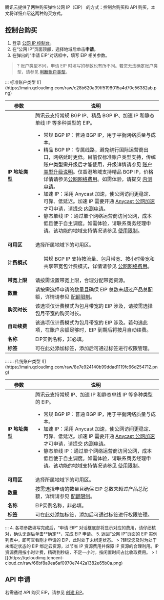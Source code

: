 腾讯云提供了两种购买弹性公网 IP（EIP） 的方式：控制台购买和 API 购买，本文将详细介绍这两种购买方式。

## 控制台购买
1. 登录 [公网 IP 控制台](https://console.cloud.tencent.com/cvm/eip)。
2. 在“公网 IP”页面顶部，选择地域后单击**申请**。
3. 在弹出的“申请 EIP”对话框中，填写 EIP 相关参数。
>? 账户类型不同，申请 EIP 时填写的参数也有所不同。若您无法确定账户类型，请参见 [判断账户类型](https://cloud.tencent.com/document/product/1199/49090#judge)。
<dx-tabs>
::: 标准账户类型
 ![](https://main.qcloudimg.com/raw/c28b620a39ff5198015a4d70c56382ab.png)
 <table>
<thead>
<tr>
<th width="18%">参数</th>
<th width="82%">说明</th>
</tr>
</thead>
<tbody>
<tr>
<td><span style="font-weight:bold">IP 地址类型</span></td>
<td>腾讯云支持常规 BGP IP、精品 BGP IP、加速 IP 和静态单线 IP 等多种类型的 EIP。
<ul>
<li>常规 BGP IP：普通 BGP IP，用于平衡网络质量与成本。</li>
<li>精品 BGP IP：专属线路，避免绕行国际运营商出口，网络延时更低。目前仅标准账户类型支持，传统账户类型需升级后才能使用，升级详情请参见 <a href="https://cloud.tencent.com/document/product/1199/49090">账户类型升级说明</a>。仅香港地域支持精品 BGP IP，价格详情请参见<a href="https://cloud.tencent.com/document/product/1199/51693#ylb">公网网络费用</a>。如需体验，请提交 <a href="https://cloud.tencent.com/apply/p/224jt7718s8">内测申请</a>。</li>
<li>加速 IP：采用 Anycast 加速，使公网访问更稳定、可靠、低延迟。加速 IP 需要开通 <a href="https://cloud.tencent.com/document/product/644">Anycast 公网加速</a> 才可申请，请提交  <a href="https://cloud.tencent.com/apply/p/47mdddtoc56">内测申请</a>。</li>
<li>静态单线 IP：通过单个网络运营商访问公网，成本低且便于自主调度。如需体验，请联系商务经理申请。该功能的地域支持情况请参见 <a href="https://cloud.tencent.com/document/product/1199/41648#.E4.BD.BF.E7.94.A8.E8.A7.84.E5.88.99">使用限制</a>。</li>
</ul>
</td>
</tr>
<tr>
<td><span style="font-weight:bold">可用区</span></td>
<td>选择所属地域下的可用区。</td>
</tr>
<tr>
<td><span style="font-weight:bold">计费模式</span></td>
<td>
<ul>
常规 BGP IP 支持按流量、包月带宽、按小时带宽和共享带宽包计费模式，详情请参见 <a href="https://cloud.tencent.com/document/product/1199/51693">公网网络费用</a>。
</td>
</tr>
<tr>
<td><span style="font-weight:bold">带宽上限</span></td>
<td>请按需设置带宽上限，合理分配带宽资源。</td>
</tr>
<tr>
<td><span style="font-weight:bold">数量</span></td>
<td>请按需选择申请的数量且确保 EIP 总数未超过产品总配额，详情请参见 <a href="https://cloud.tencent.com/document/product/1199/41648?!#.E9.85.8D.E9.A2.9D.E9.99.90.E5.88.B6">配额限制</a>。</td>
</tr>
<tr>
<td><span style="font-weight:bold">购买时长</span></td>
<td>该选项仅计费模式为包月带宽的 EIP 涉及，请按需选择包月带宽的购买时长。</td>
</tr>
<tr>
<td><span style="font-weight:bold">自动续费</span></td>
<td>该选项仅计费模式为包月带宽的 EIP 涉及。若勾选此项，在账户余额足够时，EIP 到期后将按月自动续费。</td>
</tr>
<tr>
<td><span style="font-weight:bold">名称</span></td>
<td>EIP实例名称，非必填。</td>
</tr>
<tr>
<td><span style="font-weight:bold">标签</span></td>
<td>可在此处添加标签，添加后可通过标签进行权限管理。</td>
</tr>
</tbody></table>
:::
::: 传统账户类型
![](https://main.qcloudimg.com/raw/8e7e924140b99ddad1119fc66d254712.png)
<table>
<thead>
<tr>
<th width="18%">参数</th>
<th width="82%">说明</th>
</tr>
</thead>
<tbody>
<tr>
<td><span style="font-weight:bold">IP 地址类型</span></td>
<td>腾讯云支持常规 IP、加速 IP 和静态单线 IP 等多种类型的 EIP。
<ul>
<li>常规 BGP IP：普通 BGP IP，用于平衡网络质量与成本。</li>
<li>加速 IP：采用 Anycast 加速，使公网访问更稳定、可靠、低延迟。加速 IP 需要开通 <a href="https://cloud.tencent.com/document/product/644">Anycast 公网加速</a> 才可申请，请提交  <a href="https://cloud.tencent.com/apply/p/47mdddtoc56">内测申请</a>。</li>
<li>静态单线 IP：通过单个网络运营商访问公网，成本低且便于自主调度。如需体验，请联系商务经理申请。该功能的地域支持情况请参见 <a href="https://cloud.tencent.com/document/product/1199/41648#.E4.BD.BF.E7.94.A8.E8.A7.84.E5.88.99">使用限制</a>。</li>
</ul>
</td>
</tr>
<tr>
<td><span style="font-weight:bold">可用区</span></td>
<td>选择所属地域下的可用区。</td>
</tr>
<tr>
<td><span style="font-weight:bold">数量</span></td>
<td>按需选择申请的数量且确保 EIP 总数未超过产品总配额，详情请参见 <a href="https://cloud.tencent.com/document/product/1199/41648?!#.E9.85.8D.E9.A2.9D.E9.99.90.E5.88.B6">配额限制</a>。</td>
</tr>
<tr>
<td><span style="font-weight:bold">名称</span></td>
<td>EIP实例名称，非必填。</td>
</tr>
<tr>
<td><span style="font-weight:bold">标签</span></td>
<td>可在此处添加标签，添加后可通过标签进行权限管理。</td>
</tr>
</tbody></table>
:::
</dx-tabs>
4. 各项参数填写完成后，“申请 EIP” 对话框底部将显示对应的费用，请仔细核对，确认无误后单击**确定**，完成 EIP 申请。
5. 返回“公网 IP”页面的 EIP 实例列表中，即可查看刚才申请的 EIP，此时处于未绑定状态。
> ?建议您及时为处于未绑定状态的 EIP 绑定云资源，以节省 IP 资源费用并保障 IP 资源的合理利用。IP 资源费用按小时计费，精确到秒级，不足一小时，按闲置时间占比收取费用。
> 
![](https://qcloudimg.tencent-cloud.cn/raw/66bf8a9ea6af0970e7442a1382e65b0a.png)

## API 申请
若需通过 API 购买 EIP，请参见 [创建 EIP](https://cloud.tencent.com/document/api/215/16699)。
